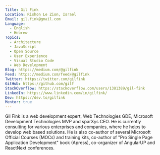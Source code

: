 ```yaml
---
Title: Gil Fink
Location: Rishon Le Zion, Israel
Email: gil.fink@gmail.com
Language:
  - English
  - Hebrew
Topics:
  - Architecture
  - JavaScript
  - Open Source
  - User Experience
  - Visual Studio Code
  - Web Development
Blog: https://medium.com/@gilfink
Feed: https://medium.com/feed/@gilfink
Twitter: https://twitter.com/gilfink
GitHub: https://github.com/gilf
StackOverflow: https://stackoverflow.com/users/1381389/gil-fink
LinkedIn: https://www.linkedin.com/in/gilfink/
Dev: https://dev.to/gilfink
Mentor: true
---
```

Gil Fink is a web development expert, Web Technologies GDE, Microsoft Development Technologies MVP and sparXys CEO. He is currently consulting for various enterprises and companies, where he helps to develop web based solutions. He is also co-author of several Microsoft Official Courses (MOCs) and training kits, co-author of "Pro Single Page Application Development" book (Apress), co-organizer of AngularUP and ReactNext conferences.

